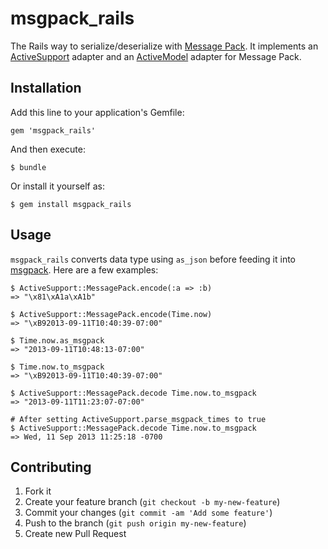 # msgpack_rails

The Rails way to serialize/deserialize with [Message Pack](http://msgpack.org).
It implements an [ActiveSupport](http://rubygems.org/gems/activesupport) adapter and an [ActiveModel](http://rubygems.org/gems/activemodel) adapter for Message Pack.

## Installation

Add this line to your application's Gemfile:

    gem 'msgpack_rails'

And then execute:

    $ bundle

Or install it yourself as:

    $ gem install msgpack_rails

## Usage

`msgpack_rails` converts data type using `as_json` before feeding it into [msgpack](http://rubygems.org/gems/msgpack).
Here are a few examples:

    $ ActiveSupport::MessagePack.encode(:a => :b)
    => "\x81\xA1a\xA1b"

    $ ActiveSupport::MessagePack.encode(Time.now)
    => "\xB92013-09-11T10:40:39-07:00"

    $ Time.now.as_msgpack
    => "2013-09-11T10:48:13-07:00"

    $ Time.now.to_msgpack
    => "\xB92013-09-11T10:40:39-07:00"

    $ ActiveSupport::MessagePack.decode Time.now.to_msgpack
    => "2013-09-11T11:23:07-07:00"

    # After setting ActiveSupport.parse_msgpack_times to true
    $ ActiveSupport::MessagePack.decode Time.now.to_msgpack
    => Wed, 11 Sep 2013 11:25:18 -0700

## Contributing

1. Fork it
2. Create your feature branch (`git checkout -b my-new-feature`)
3. Commit your changes (`git commit -am 'Add some feature'`)
4. Push to the branch (`git push origin my-new-feature`)
5. Create new Pull Request
